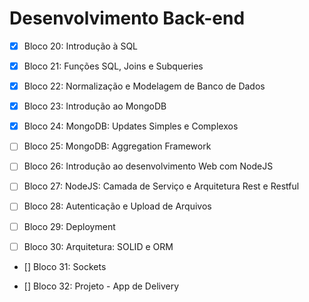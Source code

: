 # Desenvolvimento Back-end

- [X] Bloco 20: Introdução à SQL 

- [X] Bloco 21: Funções SQL, Joins e Subqueries 

- [X] Bloco 22: Normalização e Modelagem de Banco de Dados 

- [X] Bloco 23: Introdução ao MongoDB 

- [X] Bloco 24: MongoDB: Updates Simples e Complexos 

- [ ] Bloco 25: MongoDB: Aggregation Framework 

- [ ] Bloco 26: Introdução ao desenvolvimento Web com NodeJS 

- [ ] Bloco 27: NodeJS: Camada de Serviço e Arquitetura Rest e Restful 

- [ ] Bloco 28: Autenticação e Upload de Arquivos 

- [ ] Bloco 29: Deployment 

- [ ] Bloco 30: Arquitetura: SOLID e ORM 

- [] Bloco 31: Sockets 

- [] Bloco 32: Projeto - App de Delivery 
